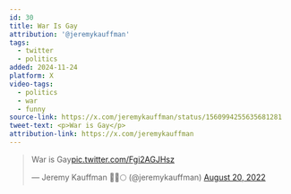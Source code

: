 ```yaml
---
id: 30
title: War Is Gay
attribution: '@jeremykauffman'
tags:
  - twitter
  - politics
added: 2024-11-24
platform: X
video-tags:
  - politics
  - war
  - funny
source-link: https://x.com/jeremykauffman/status/1560994255635681281
tweet-text: <p>War is Gay</p>
attribution-link: https://x.com/jeremykauffman
---
```


<blockquote class="twitter-tweet" data-media-max-width="560"><p lang="en" dir="ltr">War is Gay<a href="https://t.co/Fgi2AGJHsz">pic.twitter.com/Fgi2AGJHsz</a></p>&mdash; Jeremy Kauffman 🦔🌲🌕 (@jeremykauffman) <a href="https://twitter.com/jeremykauffman/status/1560994255635681281?ref_src=twsrc%5Etfw">August 20, 2022</a></blockquote> <script async src="https://platform.twitter.com/widgets.js" charset="utf-8"></script>

